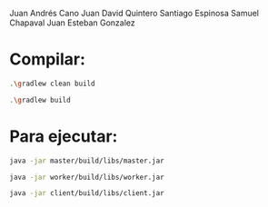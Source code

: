 Juan Andrés Cano
Juan David Quintero
Santiago Espinosa
Samuel Chapaval 
Juan Esteban Gonzalez 


# Compilar: 
```bash
.\gradlew clean build
```

```bash
.\gradlew build
```

# Para ejecutar: 

```bash
java -jar master/build/libs/master.jar
```

```bash
java -jar worker/build/libs/worker.jar
```


```bash
java -jar client/build/libs/client.jar
```

